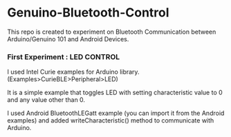 # Genuino-Bluetooth-Control

This repo is created to experiment on Bluetooth Communication between Arduino/Genuino 101 and Android Devices. 

### First Experiment : LED CONTROL

I used Intel Curie examples for Arduino library. (Examples>CurieBLE>Peripheral>LED)

It is a simple example that toggles LED with setting characteristic value to 0 and any value other than 0.

I used Android BluetoothLEGatt example (you can import it from the Android examples) and added writeCharacteristic() method to communicate with Arduino.
